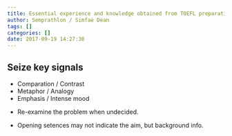```yaml
---
title: Essential experience and knowledge obtained from TOEFL preparation
author: Semprathlon / Simfae Dean
tags: []
categories: []
date: 2017-09-19 14:27:30
---
```

## Seize key signals  

- Comparation / Contrast  
- Metaphor / Analogy  
- Emphasis / Intense mood   

* Re-examine the problem when undecided.  

* Opening setences may not indicate the aim, but background info.   